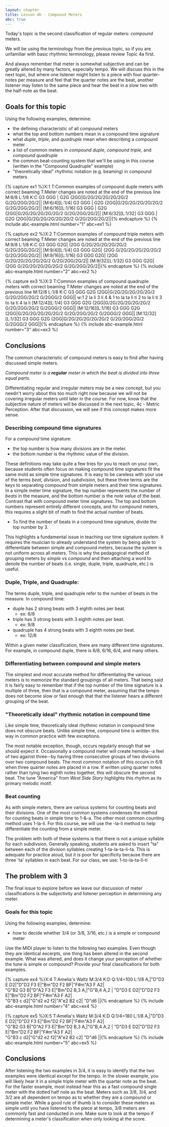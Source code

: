 ```yaml
---
layout: chapter
title: Lesson 4b - Compound Meters
abc: true
---
```


Today's topic is the second classification of regular meters: *compound* meters.

We will be using the terminology from the previous topic, so if you are unfamiliar with basic rhythmic terminology, please review Topic 4a first.

And always remember that meter is somewhat subjective and can be greatly altered by many factors, especially tempo. We will discuss this in the next topic, but where one listener might listen to a piece with four quarter-notes per measure and feel that the quarter notes are the beat, another listener may listen to the same piece and hear the beat in a slow two with the half-note as the beat.

## Goals for this topic

Using the following examples, determine:
- the defining characteristic of all *compound* meters
- what the top and bottom numbers mean in a compound time signature
- what *duple*, *triple*, and *quadruple* mean when describing a compound meter
- a list of common meters in *compound duple*, *compound triple*, and *compound quadruple*
- the common beat-counting system that we'll be using in this course (written in the "Compound Quadruple" example)
- "theoretically ideal" rhythmic notation (e.g. beaming) in compound meters

{% capture ex1 %}X:1
T:Common examples of compound duple meters with correct beaming
T:Meter changes are noted at the end of the previous line
M:6/8
L:1/8
K:C
G3 GGG | G2G (2GG|G/2G/2G/2G/2G/2G/2 G/2G/2GG/2G/2||
[M:6/4][L:1/4] G3 GGG | G2G (2GG|G/2G/2G/2G/2G/2G/2 G/2G/2GG/2G/2||
[M:6/16][L:1/16] G3 GGG | G2G (2GG|G/2G/2G/2G/2G/2G/2 G/2G/2GG/2G/2||
[M:6/32][L:1/32] G3 GGG | G2G (2GG|G/2G/2G/2G/2G/2G/2 G/2G/2GG/2G/2||{% endcapture %}
{% include abc-example.html number="1" abc=ex1 %}

{% capture ex2 %}X:2
T:Common examples of compound triple meters with correct beaming
T:Meter changes are noted at the end of the previous line
M:9/8
L:1/8
K:C
G3 GGG G2G| (2GG G/2G/2G/2G/2G/2G/2 G/2G/2GG/2G/2||
[M:9/4][L:1/4] G3 GGG G2G| (2GG G/2G/2G/2G/2G/2G/2 G/2G/2GG/2G/2||
[M:9/16][L:1/16] G3 GGG G2G| (2GG G/2G/2G/2G/2G/2G/2 G/2G/2GG/2G/2||
[M:9/32][L:1/32] G3 GGG G2G| (2GG G/2G/2G/2G/2G/2G/2 G/2G/2GG/2G/2||{% endcapture %}
{% include abc-example.html number="2" abc=ex2 %}

{% capture ex3 %}X:3
T:Common examples of compound quadruple meters with correct beaming
T:Meter changes are noted at the end of the previous line
M:12/8
L:1/8
K:C
G3 GGG G2G (2GG|G/2G/2G/2G/2G/2G/2 G/2G/2GG/2G/2 G/2GGG/2 GGG||
w:1 2 la li 3 li 4 & 1 to la ta li ti 2 to la li ti 3 to ta ti 4 la li
[M:12/4][L:1/4] G3 GGG G2G (2GG|G/2G/2G/2G/2G/2G/2 G/2G/2GG/2G/2 G/2GGG/2 GGG||
[M:12/16][L:1/16] G3 GGG G2G (2GG|G/2G/2G/2G/2G/2G/2 G/2G/2GG/2G/2 G/2GGG/2 GGG||
[M:12/32][L:1/32] G3 GGG G2G (2GG|G/2G/2G/2G/2G/2G/2 G/2G/2GG/2G/2 G/2GGG/2 GGG||{% endcapture %}
{% include abc-example.html number="3" abc=ex3 %}

## Conclusions

The common characteristic of compound meters is easy to find after having discussed simple meters.

*Compound meter is a **regular** meter in which the beat is divided into three equal parts.* 

Differentiating regular and irregular meters may be a new concept, but you needn't worry about this too much right now because we will not be covering irregular meters until later in the course. For now, know that the subjective nature of meters  will be discussed in the next topic, 4c - Metric Perception. After that discussion, we will see if this concept makes more sense.

### Describing compound time signatures

For a *compound* time signature:
- the top number is how many divisions are in the meter.
- the bottom number is the rhythmic value of the division.

These definitions may take quite a few tries for you to reach on your own, because students often focus on making compound time signatures fit the same mold as simple time signatures. It is easy to be careless with your use of the terms *beat, division*, and *subdivision*, but these three terms are the keys to separating compound from simple meters and their time signatures. In a simple meter time signature, the top number represents the number of *beats* in the measure, and the bottom number is the *note value* of the beat. Contrast that with compound meter time signatures. The top and bottom numbers represent entirely different concepts, and for compound meters, this requires a slight bit of math to find the actual number of beats.
- To find the number of beats in a compound time signature, divide the top number by 3.

This highlights a fundamental issue in teaching our time signature system. It requires the musician to already understand the system by being able to differentiate between simple and compound meters, because the system is not uniform across all meters. This is why the pedagogical method of grouping meters by *simple* vs *compound* and then attaching a word to denote the number of beats (i.e. single, duple, triple, quadruple, etc.) is useful.

### Duple, Triple, and Quadruple:

The terms duple, triple, and quadruple refer to the number of beats in the measure. In compound time: 
- duple has 2 strong beats with 3 eighth notes per beat.
    - ex: 6/8
- triple has 3 strong beats with 3 eighth notes per beat.
    - ex: 9/8
- quadruple has 4 strong beats with 3 eighth notes per beat.
    - ex: 12/8

Within a given meter classification, there are many different time signatures. For example, in compound duple, there is 6/8, 6/16, 6/4, and many others.

### Differentiating between compound and simple meters

The simplest and most accurate method for differentiating the various meters is to memorize the standard groupings of all meters. That being said it is fairly easy to remember that if the top number of the time signature is a multiple of three, then that is a compound meter, assuming that the tempo does not become slow or fast enough that that the listener hears a different grouping of the beat.

### "Theoretically ideal" rhythmic notation in compound time

Like simple time, theoretically ideal rhythmic notation in compound time does not obscure beats. Unlike simple time, compound time is written this way in common practice with few exceptions. 

The most notable exception, though, occurs regularly enough that we should expect it. Occasionally a compound meter will create hemiola--a feel of two against three--by having three consecutive groups of two divisions over two compound beats. The most common notation of this occurs in 6/8 when three quarter notes are placed in a row. If written using quarter notes rather than tying two eighth notes together, this will obscure the second beat. The tune "America" from *West Side Story* highlights this rhythm as its primary melodic motif. 

### Beat counting

As with simple meters, there are various systems for counting beats and their divisions. One of the most common systems condenses the method for counting beats in simple time to 1-&-a. The other most common counting method uses 1-la-li. For this course, we will use the -la-li method to help differentiate the counting from a simple meter.

The problem with both of these systems is that there is not a unique syllable for each subdivsion. Generally speaking, students are asked to insert "ta" between each of the division syllables creating 1-ta-la-ta-li-ta. This is adequate for practice aloud, but it is poor for specificity because there are three 'ta' syllables in each beat. For our class, we use:
1-to-la-ta-li-ti 

## The problem with 3

The final issue to explore before we leave our discussion of meter classifications is the subjectivity and listener perception in determining any meter.

### Goals for this topic

Using the following examples, determine:
- how to decide whether 3/4 (or 3/8, 3/16, etc.) is a simple or compound meter

Use the MIDI player to listen to the following two examples. Even though they are identical excerpts, one thing has been altered in the second example. What was altered, and does it change your perception of whether the tune is simple or compound? Provide your final classifications for both examples.

{% capture ex4 %}X:4
T:Amelia's Waltz
M:3/4
K:D
Q:1/4=100
L:1/8
A,|"D"D3 E D2|"D"D2 F3 E|"Bm"D2 F2 BF|"F#m"A3 F A2|\
"G"B2 G3 B|"D"A2 F3 E|"Bm"D2 B,3 A,|"G"B,4 A,2 |
"D"D3 E D2|"D"D2 F3 E|"Bm"D2 F2 BF|"F#m"A3 F A2|\
"G"B3 c d2|"G"d2 e2 f2|"A"e2 B2 c2| "D"d6 ||{% endcapture %}
{% include abc-example.html number="4" abc=ex4 %}

{% capture ex5 %}X:5
T:Amelia's Waltz
M:3/4
K:D
Q:1/4=180
L:1/8
A,|"D"D3 E D2|"D"D2 F3 E|"Bm"D2 F2 BF|"F#m"A3 F A2|\
"G"B2 G3 B|"D"A2 F3 E|"Bm"D2 B,3 A,|"G"B,4 A,2 |
"D"D3 E D2|"D"D2 F3 E|"Bm"D2 F2 BF|"F#m"A3 F A2|\
"G"B3 c d2|"G"d2 e2 f2|"A"e2 B2 c2| "D"d6 ||{% endcapture %}
{% include abc-example.html number="5" abc=ex5 %}

## Conclusions

After listening the two examples in 3/4, it is easy to identify that the two examples were identical except for the tempo. In the slower example, you will likely hear it in a simple triple meter with the quarter note as the beat. For the faster example, most instead hear this as a fast compound single meter with the dotted half note as the beat. Meters such as 3/8, 3/4, and 3/2 are all dependent on tempo as to whether they are a compound or simple meter. While a good rule of thumb is to consider these meters as simple until you have listened to the piece at tempo, 3/8 meters are commonly fast and conducted in one. Make sure to look at the tempo if determining a meter's classification when only looking at the score.
